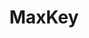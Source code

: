 ---
title: "MaxKey"
description: "MaxKey Leading Edge Enterprise Class open source IAM product."
subDesc: "MaxKey Leading Edge Enterprise Class open source IAM product"
feature1Img: ""
feature1Title: ""
feature1Desc: ""
feature2Img: ""
feature2Title: ""
feature2Desc: ""
feature3Img: ""
feature3Title: ""
feature3Desc: ""
feature4Img: ""
feature4Title: ""
feature4Desc: ""
feature5Img: ""
feature5Title: ""
feature5Desc: ""
feature6Img: ""
feature6Title: ""
feature6Desc: ""
startUp: "Start up"
link: "https://maxkey.top/"
github: "https://github.com/dromara/MaxKey"
gitee: "https://gitee.com/dromara/MaxKey"
level: "tool"
weight: 9
icon: "/img/logo/maxkey.png"
showIntroduce: false
showFeature: false
---